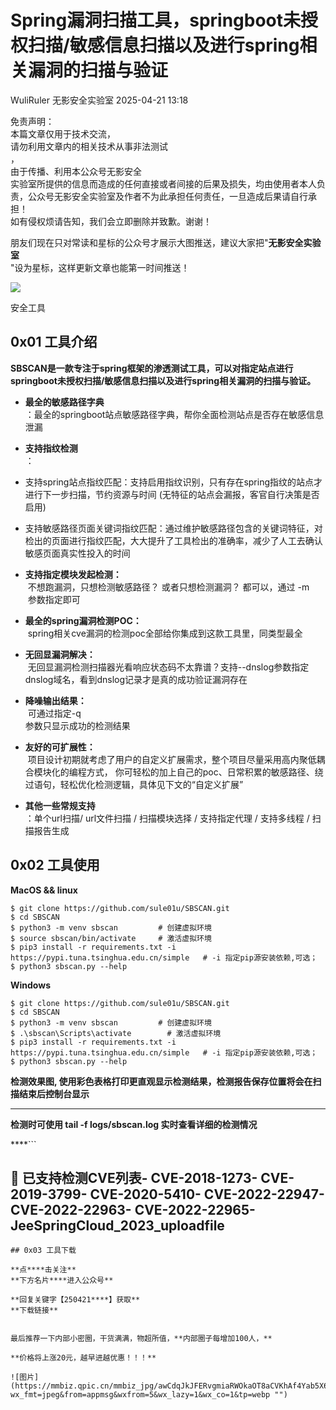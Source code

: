 #  Spring漏洞扫描工具，springboot未授权扫描/敏感信息扫描以及进行spring相关漏洞的扫描与验证   
WuliRuler  无影安全实验室   2025-04-21 13:18  
  
免责声明：  
本篇文章仅用于技术交流，  
请勿利用文章内的相关技术从事非法测试  
，  
由于传播、利用本公众号无影安全  
实验室所提供的信息而造成的任何直接或者间接的后果及损失，均由使用者本人负责，公众号无影安全实验室及作者不为此承担任何责任，一旦造成后果请自行承担！  
如有侵权烦请告知，我们会立即删除并致歉。谢谢！  
  
  
  
朋友们现在只对常读和星标的公众号才展示大图推送，建议大家把"**无影安全实验室**  
"设为星标，这样更新文章也能第一时间推送！  
  
![](https://mmbiz.qpic.cn/mmbiz_gif/3GHDOauYyUGbiaHXGx1ib5UxkKzSNtpMzY5tbbGdibG7icBSxlH783x1YTF0icAv8MWrmanB4u5qjyKfmYo1dDf7YbA/640?&wx_fmt=gif&tp=webp&wxfrom=5&wx_lazy=1 "")  
  
  
安全工具  
  
  
  
## 0x01 工具介绍  
  
**SBSCAN是一款专注于spring框架的渗透测试工具，可以对指定站点进行springboot未授权扫描/敏感信息扫描以及进行spring相关漏洞的扫描与验证。**  
- **最全的敏感路径字典**  
：最全的springboot站点敏感路径字典，帮你全面检测站点是否存在敏感信息泄漏  
  
- **支持指纹检测**  
：  
  
- 支持spring站点指纹匹配：支持启用指纹识别，只有存在spring指纹的站点才进行下一步扫描，节约资源与时间 (无特征的站点会漏报，客官自行决策是否启用)  
  
- 支持敏感路径页面关键词指纹匹配：通过维护敏感路径包含的关键词特征，对检出的页面进行指纹匹配，大大提升了工具检出的准确率，减少了人工去确认敏感页面真实性投入的时间  
  
- **支持指定模块发起检测：**  
 不想跑漏洞，只想检测敏感路径？ 或者只想检测漏洞？ 都可以，通过 -m  
 参数指定即可  
  
- **最全的spring漏洞检测POC：**  
 spring相关cve漏洞的检测poc全部给你集成到这款工具里，同类型最全  
  
- **无回显漏洞解决：**  
 无回显漏洞检测扫描器光看响应状态码不太靠谱？支持--dnslog参数指定dnslog域名，看到dnslog记录才是真的成功验证漏洞存在  
  
- **降噪输出结果：**  
 可通过指定-q  
参数只显示成功的检测结果  
  
- **友好的可扩展性：**  
 项目设计初期就考虑了用户的自定义扩展需求，整个项目尽量采用高内聚低耦合模块化的编程方式， 你可轻松的加上自己的poc、日常积累的敏感路径、绕过语句，轻松优化检测逻辑，具体见下文的“自定义扩展”  
  
- **其他一些常规支持**  
：单个url扫描/ url文件扫描 / 扫描模块选择 / 支持指定代理 / 支持多线程 / 扫描报告生成  
  
## 0x02 工具使用  
  
  
**MacOS && linux**  
```
$ git clone https://github.com/sule01u/SBSCAN.git
$ cd SBSCAN
$ python3 -m venv sbscan         # 创建虚拟环境
$ source sbscan/bin/activate     # 激活虚拟环境
$ pip3 install -r requirements.txt -i https://pypi.tuna.tsinghua.edu.cn/simple   # -i 指定pip源安装依赖,可选；
$ python3 sbscan.py --help
```  
  
**Windows**  
```
$ git clone https://github.com/sule01u/SBSCAN.git
$ cd SBSCAN
$ python3 -m venv sbscan         # 创建虚拟环境
$ .\sbscan\Scripts\activate        # 激活虚拟环境
$ pip3 install -r requirements.txt -i https://pypi.tuna.tsinghua.edu.cn/simple   # -i 指定pip源安装依赖,可选；
$ python3 sbscan.py --help
```  
  
**检测效果图, 使用彩色表格打印更直观显示检测结果，检测报告保存位置将会在扫描结束后控制台显示**  
  
****  
**检测时可使用 tail -f logs/sbscan.log 实时查看详细的检测情况**  
  
****```
## 🧾 已支持检测CVE列表- CVE-2018-1273- CVE-2019-3799- CVE-2020-5410- CVE-2022-22947- CVE-2022-22963- CVE-2022-22965- JeeSpringCloud_2023_uploadfile
```  
## 0x03 工具下载  
  
**点****击关注**  
**下方名片****进入公众号**  
  
**回复关键字【250421****】获取**  
**下载链接**  
  
  
最后推荐一下内部小密圈，干货满满，物超所值，**内部圈子每增加100人，**  
  
**价格将上涨20元，越早进越优惠！！！**  
  
![图片](https://mmbiz.qpic.cn/mmbiz_jpg/awCdqJkJFERvgmiaRWOkaOT8aCVKhAf4Yab5X63k4NpTL9CzAmhw61VKGWrkCzd8LZIdEgUrlfhU8ib65tVG6EiaQ/640?wx_fmt=jpeg&from=appmsg&wxfrom=5&wx_lazy=1&wx_co=1&tp=webp "")  
  
